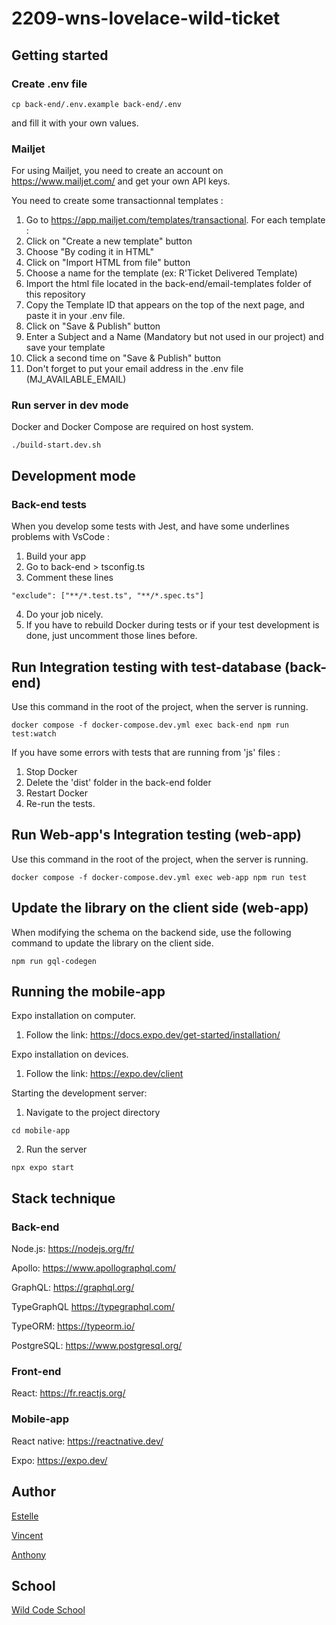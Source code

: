 # 2209-wns-lovelace-wild-ticket

## Getting started

### Create .env file

```
cp back-end/.env.example back-end/.env
```

and fill it with your own values.

### Mailjet

For using Mailjet, you need to create an account on https://www.mailjet.com/ and get your own API keys.

You need to create some transactionnal templates :

1. Go to https://app.mailjet.com/templates/transactional. For each template :
2. Click on "Create a new template" button
3. Choose "By coding it in HTML"
4. Click on "Import HTML from file" button
5. Choose a name for the template (ex: R'Ticket Delivered Template)
6. Import the html file located in the back-end/email-templates folder of this repository
7. Copy the Template ID that appears on the top of the next page, and paste it in your .env file.
8. Click on "Save & Publish" button
9. Enter a Subject and a Name (Mandatory but not used in our project) and save your template
10. Click a second time on "Save & Publish" button
11. Don't forget to put your email address in the .env file (MJ_AVAILABLE_EMAIL)

### Run server in dev mode

Docker and Docker Compose are required on host system.

```
./build-start.dev.sh
```

## Development mode

### Back-end tests

When you develop some tests with Jest, and have some underlines problems with VsCode :

1. Build your app
2. Go to back-end > tsconfig.ts
3. Comment these lines

```
"exclude": ["**/*.test.ts", "**/*.spec.ts"]
```

4. Do your job nicely.
5. If you have to rebuild Docker during tests or if your test development is done, just uncomment those lines before.

## Run Integration testing with test-database (back-end)

Use this command in the root of the project, when the server is running.

```
docker compose -f docker-compose.dev.yml exec back-end npm run test:watch
```

If you have some errors with tests that are running from 'js' files :

1. Stop Docker
2. Delete the 'dist' folder in the back-end folder
3. Restart Docker
4. Re-run the tests.

## Run Web-app's Integration testing (web-app)

Use this command in the root of the project, when the server is running.

```
docker compose -f docker-compose.dev.yml exec web-app npm run test
```

## Update the library on the client side (web-app)

When modifying the schema on the backend side, use the following command to update the library on the client side.

```
npm run gql-codegen
```

## Running the mobile-app

Expo installation on computer.

1. Follow the link: https://docs.expo.dev/get-started/installation/

Expo installation on devices.

1. Follow the link: https://expo.dev/client

Starting the development server:

1. Navigate to the project directory

```
cd mobile-app
```

2. Run the server

```
npx expo start
```

## Stack technique

### Back-end

Node.js:
https://nodejs.org/fr/

Apollo:
https://www.apollographql.com/

GraphQL:
https://graphql.org/

TypeGraphQL
https://typegraphql.com/

TypeORM:
https://typeorm.io/

PostgreSQL:
https://www.postgresql.org/

### Front-end

React:
https://fr.reactjs.org/

### Mobile-app

React native:
https://reactnative.dev/

Expo:
https://expo.dev/

## Author

[Estelle](https://github.com/Estelle9)

[Vincent](https://github.com/vincentDubresson)

[Anthony](https://github.com/Anthony-AGTN)

## School

[Wild Code School](https://github.com/WildCodeSchool)
